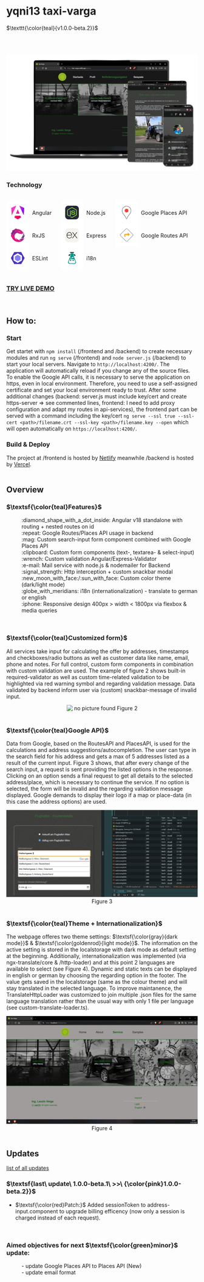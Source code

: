 # yqni13 taxi-varga
$\texttt{\color{teal}{v1.0.0-beta.2}}$


<br><br>

<div>
    <img src="frontend/public/assets/docs/responsive_overview.png" alt="no responsive design at the moment">
</div>

### Technology

<br>
<div style="display:flex; flex-direction:row;">    
    <div style="display:flex;flex-direction:column">
        <div style="display:flex; align-items:center"><img src="frontend/public/assets/docs/icons/angular.png" alt="Angular">&nbsp;&nbsp;Angular</div>
        <div style="display:flex; align-items: center"><img src="frontend/public/assets/docs/icons/rxjs.png" alt="RxJS">&nbsp;&nbsp;RxJS</div>
        <div style="display:flex; align-items:center"><img src="frontend/public/assets/docs/icons/eslint.png" alt="ESLint">&nbsp;&nbsp;ESLint</div>
    </div>
    <div style="display:flex;flex-direction:column">
        &nbsp;&nbsp;&nbsp;&nbsp;&nbsp;&nbsp;<br>
        &nbsp;&nbsp;&nbsp;&nbsp;&nbsp;&nbsp;<br>
        &nbsp;&nbsp;&nbsp;&nbsp;&nbsp;&nbsp;<br>
        &nbsp;&nbsp;&nbsp;&nbsp;&nbsp;&nbsp;<br>
        &nbsp;&nbsp;&nbsp;&nbsp;&nbsp;&nbsp;<br>
        &nbsp;&nbsp;&nbsp;&nbsp;&nbsp;&nbsp;<br>
        &nbsp;&nbsp;&nbsp;&nbsp;&nbsp;&nbsp;<br>
        &nbsp;&nbsp;&nbsp;&nbsp;&nbsp;&nbsp;
    </div>
    <div style="display:flex;flex-direction:column">
        <div style="display:flex; align-items:center"><img src="frontend/public/assets/docs/icons/nodejs.png" alt="Node.js">&nbsp;&nbsp;Node.js</div>
        <div style="display:flex; align-items: center"><img src="frontend/public/assets/docs/icons/express.png" alt="Express">&nbsp;&nbsp;Express</div>
        <div style="display:flex; align-items:center"><img src="frontend/public/assets/docs/icons/i18n.png" alt="i18n">&nbsp;&nbsp;i18n</div>
    </div>
    <div style="display:flex;flex-direction:column">
        &nbsp;&nbsp;&nbsp;&nbsp;&nbsp;&nbsp;<br>
        &nbsp;&nbsp;&nbsp;&nbsp;&nbsp;&nbsp;<br>
        &nbsp;&nbsp;&nbsp;&nbsp;&nbsp;&nbsp;<br>
        &nbsp;&nbsp;&nbsp;&nbsp;&nbsp;&nbsp;<br>
        &nbsp;&nbsp;&nbsp;&nbsp;&nbsp;&nbsp;<br>
        &nbsp;&nbsp;&nbsp;&nbsp;&nbsp;&nbsp;<br>
        &nbsp;&nbsp;&nbsp;&nbsp;&nbsp;&nbsp;<br>
        &nbsp;&nbsp;&nbsp;&nbsp;&nbsp;&nbsp;
    </div>
    <div style="display:flex;flex-direction:column">
        <div style="display:flex; align-items:center"><img src="frontend/public/assets/docs/icons/places.png" alt="GoolgePlacesAPI">&nbsp;&nbsp;Google Places API</div>
        <div style="display:flex; align-items:center"><img src="frontend/public/assets/docs/icons/routes.png" alt="GoogleRoutesAPI">&nbsp;&nbsp;Google Routes API</div>
    </div>
</div>

<br>

### <a href="https://taxi-varga.netlify.app/">TRY LIVE DEMO</a>

<br>

## How to:

### Start

Get startet with `npm install` (/frontend and /backend) to create necessary modules and run `ng serve` (/frontend) and `node server.js` (/backend) to start your local servers. Navigate to `http://localhost:4200/`. The application will automatically reload if you change any of the source files. To enable the Google API calls, it is necessary to serve the application on https, even in local environment. Therefore, you need to use a self-assigned certificate and set your local environment ready to trust. After some additional changes (backend: server.js must include key/cert and create https-server => see commented lines, frontend: I need to add proxy configuration and adapt my routes in api-services), the frontend part can be served with a command including the key/cert `ng serve --ssl true --ssl-cert <path>/filename.crt --ssl-key <path>/filename.key --open` which will open automatically on `https://localhost:4200/`.
<br>

### Build & Deploy
The project at /frontend is hosted by <a href="https://app.netlify.com/">Netlify</a> meanwhile /backend is hosted by <a href="https://vercel.com/">Vercel</a>.
<br>
<br>

## Overview

### $\textsf{\color{teal}Features}$

<dl>
    <dd>:diamond_shape_with_a_dot_inside: Angular v18 standalone with routing + nested routes on id</dd>
    <dd>:repeat: Google Routes/Places API usage in backend</dd>
    <dd>:mag: Custom search-input form component combined with Google Places API</dd>
    <dd>:clipboard: Custom form components (text-, textarea- & select-input)</dd>
    <dd>:wrench: Custom validation Angular/Express-Validator</dd>
    <dd>:e-mail: Mail service with node.js & nodemailer for Backend</dd>
    <dd>:signal_strength: Http interception + custom snackbar modal</dd>
    <dd>:new_moon_with_face:/:sun_with_face: Custom color theme (dark/light mode)</dd>
    <dd>:globe_with_meridians: i18n (internationalization) - translate to german or english</dd>
    <dd>:iphone: Responsive design 400px > width < 1800px via flexbox & media queries</dd>
</dl>

<br>

### $\textsf{\color{teal}Customized form}$

All services take input for calculating the offer by addresses, timestamps and checkboxes/radio buttons as well as customer data like name, email, phone and notes. For full control, custom form components in combination with custom validation are used. The example of figure 2 shows built-in required-validator as well as custom time-related validation to be highlighted via red warning symbol and regarding validation message. Data validated by backend inform user via (custom) snackbar-message of invalid input.

<div align="center">
    <img src="frontend/public/assets/docs/custom_forms+validation.png" alt="&nbsp;no picture found">
    Figure 2
</div>

<br>

### $\textsf{\color{teal}Google API}$

Data from Google, based on the RoutesAPI and PlacesAPI, is used for the calculations and address suggestions/autocompletion. The user can type in the search field for his address and gets a max of 5 addresses listed as a result of the current input. Figure 3 shows, that after every change of the search input, a request is sent providing the listed options in the response. Clicking on an option sends a final request to get all details to the selected address/place, which is necessary to continue the service. If no option is selected, the form will be invalid and the regarding validation message displayed. Google demands to display their logo if a map or place-data (in this case the address options) are used.

<div align="center">
    <img src="frontend/public/assets/docs/google_autocomplete.png" alt="&nbsp;no picture found">
    Figure 3
</div>

<br>

### $\textsf{\color{teal}Theme + Internationalization}$

The webpage offeres two theme settings: $\textsf{\color{gray}{dark mode}}$ & $\textsf{\color{goldenrod}{light mode}}$. The information on the active setting is stored in the localstorage with dark mode as default setting at the beginning. Additionally, internationalization was implemented (via ngx-translate/core & /http-loader) and at this point 2 languages are available to select (see Figure 4). Dynamic and static texts can be displayed in english or german by choosing the regarding option in the footer. The value gets saved in the localstorage (same as the colour theme) and will stay translated in the selected language. To improve maintanence, the TranslateHttpLoader was customized to join multiple .json files for the same language translation rather than the usual way with only 1 file per language (see custom-translate-loader.ts). 

<div align="center">
    <img src="frontend/public/assets/docs/theme+i18n.gif" alt="&nbsp;no picture found">
    Figure 4
</div>

<br>

## Updates
[list of all updates](update_protocol.md)

### $\textsf{last\ update\ 1.0.0-beta.1\ >>\ {\color{pink}1.0.0-beta.2}}$

- $\textsf{\color{red}Patch:}$ Added sessionToken to address-input.component to upgrade billing efficency (now only a session is charged instead of each request).

<br>

### Aimed objectives for next $\textsf{\color{green}minor}$ update:
<dl>
    <dd>- update Google Places API to Places API (New)</dd>
    <dd>- update email format</dd>
</dl>